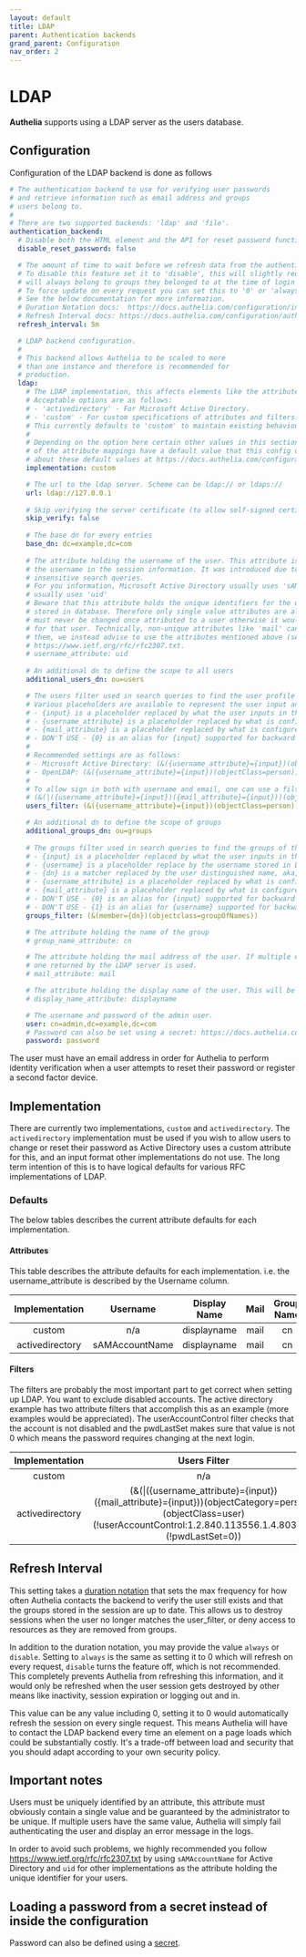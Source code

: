 ```yaml
---
layout: default
title: LDAP
parent: Authentication backends
grand_parent: Configuration
nav_order: 2
---
```


# LDAP

**Authelia** supports using a LDAP server as the users database.

## Configuration

Configuration of the LDAP backend is done as follows

```yaml
# The authentication backend to use for verifying user passwords
# and retrieve information such as email address and groups
# users belong to.
#
# There are two supported backends: 'ldap' and 'file'.
authentication_backend:
  # Disable both the HTML element and the API for reset password functionality
  disable_reset_password: false

  # The amount of time to wait before we refresh data from the authentication backend. Uses duration notation.
  # To disable this feature set it to 'disable', this will slightly reduce security because for Authelia, users
  # will always belong to groups they belonged to at the time of login even if they have been removed from them in LDAP.
  # To force update on every request you can set this to '0' or 'always', this will increase processor demand.
  # See the below documentation for more information.
  # Duration Notation docs:  https://docs.authelia.com/configuration/index.html#duration-notation-format
  # Refresh Interval docs: https://docs.authelia.com/configuration/authentication/ldap.html#refresh-interval
  refresh_interval: 5m

  # LDAP backend configuration.
  #
  # This backend allows Authelia to be scaled to more
  # than one instance and therefore is recommended for
  # production.
  ldap:
    # The LDAP implementation, this affects elements like the attribute utilised for resetting a password.
    # Acceptable options are as follows:
    # - 'activedirectory' - For Microsoft Active Directory.
    # - 'custom' - For custom specifications of attributes and filters.
    # This currently defaults to 'custom' to maintain existing behaviour.
    #
    # Depending on the option here certain other values in this section have a default value, notably all
    # of the attribute mappings have a default value that this config overrides, you can read more
    # about these default values at https://docs.authelia.com/configuration/authentication/ldap.html#defaults
    implementation: custom

    # The url to the ldap server. Scheme can be ldap:// or ldaps://
    url: ldap://127.0.0.1
    
    # Skip verifying the server certificate (to allow self-signed certificate).
    skip_verify: false
    
    # The base dn for every entries
    base_dn: dc=example,dc=com
    
    # The attribute holding the username of the user. This attribute is used to populate
    # the username in the session information. It was introduced due to #561 to handle case
    # insensitive search queries.
    # For you information, Microsoft Active Directory usually uses 'sAMAccountName' and OpenLDAP
    # usually uses 'uid'
    # Beware that this attribute holds the unique identifiers for the users binding the user and the configuration
    # stored in database. Therefore only single value attributes are allowed and the value
    # must never be changed once attributed to a user otherwise it would break the configuration
    # for that user. Technically, non-unique attributes like 'mail' can also be used but we don't recommend using
    # them, we instead advise to use the attributes mentioned above (sAMAccountName and uid) to follow
    # https://www.ietf.org/rfc/rfc2307.txt.
    # username_attribute: uid
    
    # An additional dn to define the scope to all users
    additional_users_dn: ou=users

    # The users filter used in search queries to find the user profile based on input filled in login form.
    # Various placeholders are available to represent the user input and back reference other options of the configuration:
    # - {input} is a placeholder replaced by what the user inputs in the login form. 
    # - {username_attribute} is a placeholder replaced by what is configured in `username_attribute`.
    # - {mail_attribute} is a placeholder replaced by what is configured in `mail_attribute`.
    # - DON'T USE - {0} is an alias for {input} supported for backward compatibility but it will be deprecated in later versions, so please don't use it.
    #
    # Recommended settings are as follows:
    # - Microsoft Active Directory: (&({username_attribute}={input})(objectCategory=person)(objectClass=user))
    # - OpenLDAP: (&({username_attribute}={input})(objectClass=person))' or '(&({username_attribute}={input})(objectClass=inetOrgPerson))
    #
    # To allow sign in both with username and email, one can use a filter like
    # (&(|({username_attribute}={input})({mail_attribute}={input}))(objectClass=person))
    users_filter: (&({username_attribute}={input})(objectClass=person))

    # An additional dn to define the scope of groups
    additional_groups_dn: ou=groups
    
    # The groups filter used in search queries to find the groups of the user.
    # - {input} is a placeholder replaced by what the user inputs in the login form.
    # - {username} is a placeholder replace by the username stored in LDAP (based on `username_attribute`).
    # - {dn} is a matcher replaced by the user distinguished name, aka, user DN.
    # - {username_attribute} is a placeholder replaced by what is configured in `username_attribute`.
    # - {mail_attribute} is a placeholder replaced by what is configured in `mail_attribute`.
    # - DON'T USE - {0} is an alias for {input} supported for backward compatibility but it will be deprecated in later versions, so please don't use it.
    # - DON'T USE - {1} is an alias for {username} supported for backward compatibility but it will be deprecated in later version, so please don't use it.
    groups_filter: (&(member={dn})(objectclass=groupOfNames))

    # The attribute holding the name of the group
    # group_name_attribute: cn

    # The attribute holding the mail address of the user. If multiple email addresses are defined for a user, only the first
    # one returned by the LDAP server is used.
    # mail_attribute: mail

    # The attribute holding the display name of the user. This will be used to greet an authenticated user.
    # display_name_attribute: displayname

    # The username and password of the admin user.
    user: cn=admin,dc=example,dc=com
    # Password can also be set using a secret: https://docs.authelia.com/configuration/secrets.html
    password: password
```

The user must have an email address in order for Authelia to perform
identity verification when a user attempts to reset their password or
register a second factor device.

## Implementation

There are currently two implementations, `custom` and `activedirectory`. The `activedirectory` implementation
must be used if you wish to allow users to change or reset their password as Active Directory
uses a custom attribute for this, and an input format other implementations do not use. The long term 
intention of this is to have logical defaults for various RFC implementations of LDAP. 

### Defaults

The below tables describes the current attribute defaults for each implementation.

#### Attributes
This table describes the attribute defaults for each implementation. i.e. the username_attribute is
described by the Username column.

|Implementation |Username      |Display Name|Mail|Group Name|
|:-------------:|:------------:|:----------:|:--:|:--------:|
|custom         |n/a           |displayname |mail|cn        |
|activedirectory|sAMAccountName|displayname |mail|cn        |

#### Filters

The filters are probably the most important part to get correct when setting up LDAP. 
You want to exclude disabled accounts. The active directory example has two attribute 
filters that accomplish this as an example (more examples would be appreciated). The 
userAccountControl filter checks that the account is not disabled and the pwdLastSet 
makes sure that value is not 0 which means the password requires changing at the next login.

|Implementation |Users Filter  |Groups Filter|
|:-------------:|:------------:|:-----------:|
|custom         |n/a           |n/a       |
|activedirectory|(&(&#124;({username_attribute}={input})({mail_attribute}={input}))(objectCategory=person)(objectClass=user)(!userAccountControl:1.2.840.113556.1.4.803:=2)(!pwdLastSet=0))|(&(member={dn})(objectClass=group)(objectCategory=group))|


## Refresh Interval

This setting takes a [duration notation](../index.md#duration-notation-format) that sets the max frequency
for how often Authelia contacts the backend to verify the user still exists and that the groups stored 
in the session are up to date. This allows us to destroy sessions when the user no longer matches the
user_filter, or deny access to resources as they are removed from groups.

In addition to the duration notation, you may provide the value `always` or `disable`. Setting to `always`
is the same as setting it to 0 which will refresh on every request, `disable` turns the feature off, which is 
not recommended. This completely prevents Authelia from refreshing this information, and it would only be
refreshed when the user session gets destroyed by other means like inactivity, session expiration or logging 
out and in.

This value can be any value including 0, setting it to 0 would automatically refresh the session on
every single request. This means Authelia will have to contact the LDAP backend every time an element
on a page loads which could be substantially costly. It's a trade-off between load and security that 
you should adapt according to your own security policy.

## Important notes

Users must be uniquely identified by an attribute, this attribute must obviously contain a single value and
be guaranteed by the administrator to be unique. If multiple users have the same value, Authelia will simply
fail authenticating the user and display an error message in the logs.

In order to avoid such problems, we highly recommended you follow https://www.ietf.org/rfc/rfc2307.txt by using
`sAMAccountName` for Active Directory and `uid` for other implementations as the attribute holding the
unique identifier for your users.

## Loading a password from a secret instead of inside the configuration

Password can also be defined using a [secret](../secrets.md).
